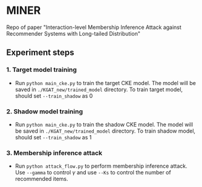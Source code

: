 # MINER
 Repo of paper "Interaction-level Membership Inference Attack against Recommender Systems with Long-tailed Distribution"

## Experiment steps

### 1. Target model training
- Run `python main_cke.py` to train the target CKE model. The model will be saved in `./KGAT_new/trained_model` directory. To train target model, should set `--train_shadow` as 0

### 2. Shadow model training
- Run `python main_cke.py` to train the shadow CKE model. The model will be saved in `./KGAT_new/trained_model` directory. To train shadow model, should set `--train_shadow` as 1

### 3. Membership inference attack
- Run `python attack_flow.py` to perform membership inference attack. Use `--gamma` to control $\gamma$ and use `--Ks` to control the number of recommended items.
